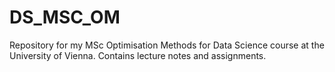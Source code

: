 # DS_MSC_OM
Repository for my MSc Optimisation Methods for Data Science course at the University of Vienna. Contains lecture notes and assignments.
